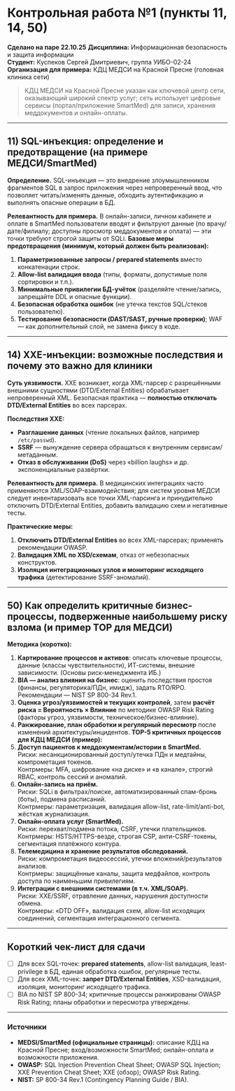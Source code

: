 # Контрольная работа №1 (пункты 11, 14, 50)
**Сделано на паре 22.10.25**
**Дисциплина:** Информационная безопасность и защита информации  
**Студент:** Куспеков Сергей Дмитриевич, группа УИБО-02-24  
**Организация для примера:** КДЦ МЕДСИ на Красной Пресне (головная клиника сети)  

> КДЦ МЕДСИ на Красной Пресне указан как ключевой центр сети, оказывающий широкий спектр услуг; сеть использует цифровые сервисы (портал/приложение SmartMed) для записи, хранения меддокументов и онлайн-оплаты.

---

## 11) SQL-инъекция: определение и предотвращение (на примере МЕДСИ/SmartMed)

**Определение.** SQL-инъекция — это внедрение злоумышленником фрагментов SQL в запрос приложения через непроверенный ввод, что позволяет читать/изменять данные, обходить аутентификацию и выполнять опасные операции в БД. 

**Релевантность для примера.** В онлайн-записи, личном кабинете и оплате в SmartMed пользователи вводят и фильтруют данные (по врачу/дате/филиалу; доступны просмотр меддокументов и оплата) — эти точки требуют строгой защиты от SQLi.
**Базовые меры предотвращения (минимум, который должен быть реализован):**
1. **Параметризованные запросы / prepared statements** вместо конкатенации строк.
2. **Allow-list валидация ввода** (типы, форматы, допустимые поля сортировки и т.п.). 
3. **Минимальные привилегии БД-учёток** (разделяйте чтение/запись, запрещайте DDL и опасные функции). 
4. **Безопасная обработка ошибок** (не утечка текстов SQL/стеков пользователю). 
5. **Тестирование безопасности (DAST/SAST, ручные проверки)**; WAF — как дополнительный слой, не замена фиксу в коде.

---

## 14) XXE-инъекции: возможные последствия и почему это важно для клиники

**Суть уязвимости.** XXE возникает, когда XML-парсер с разрешёнными внешними сущностями (DTD/External Entities) обрабатывает непроверенный XML. Безопасная практика — **полностью отключать DTD/External Entities** во всех парсерах.

**Последствия XXE:**
- **Разглашение данных** (чтение локальных файлов, например `/etc/passwd`). 
- **SSRF** — вынуждение сервера обращаться к внутренним сервисам/метаданным. 
- **Отказ в обслуживании (DoS)** через «billion laughs» и др. экспоненциальные развёртки.

**Релевантность для примера.** В медицинских интеграциях часто применяются XML/SOAP-взаимодействия; для систем уровня МЕДСИ следует инвентаризовать все точки XML-парсинга и принудительно отключить DTD/External Entities, добавить валидацию схем и негативные тесты. 

**Практические меры:**
1. **Отключить DTD/External Entities** во всех XML-парсерах; применять рекомендации OWASP.
2. **Валидация XML по XSD/схемам**, отказ от небезопасных конструктов. 
3. **Изоляция интеграционных узлов и мониторинг исходящего трафика** (детектирование SSRF-аномалий).

---

## 50) Как определить критичные бизнес-процессы, подверженные наибольшему риску взлома (и пример TOP для МЕДСИ)

**Методика (коротко):**
1. **Картирование процессов и активов**: описать ключевые процессы, данные (классы чувствительности), ИТ-системы, внешние зависимости. (Основы риск-менеджмента ИБ.) 
2. **BIA — анализ влияния на бизнес**: оценить последствия простоя (финансы, регуляторика/ПДн, имидж), задать RTO/RPO. Рекомендации — NIST SP 800-34 Rev.1. 
3. **Оценка угроз/уязвимостей и текущих контролей**, затем **расчёт риска = Вероятность × Влияние** по методике OWASP Risk Rating (факторы угроз, уязвимости, техническое/бизнес-влияние). 
4. **Ранжирование, план обработки и регулярный пересмотр** после изменений архитектуры/инцидентов.
**TOP-5 критичных процессов для КДЦ МЕДСИ (пример):**
1. **Доступ пациентов к меддокументам/истории в SmartMed.**  
   Риски: несанкционированный доступ/утечка ПДн и медтайны, компрометация токенов.  
   Контрмеры: MFA, шифрование «на диске» и «в канале», строгий RBAC, контроль сессий и аномалий. 
2. **Онлайн-запись на приём.**  
   Риски: SQLi в фильтрах/поиске, автоматизированный спам-бронь (боты), подмена расписаний.  
   Контрмеры: параметризация, валидация allow-list, rate-limit/anti-bot, жёсткая журнализация.
3. **Онлайн-оплата услуг (SmartMed).**  
   Риски: перехват/подмена потока, CSRF, утечки плательщиков.  
   Контрмеры: HSTS/HTTPS-везде, строгая CSP, анти-CSRF-токены, сегментация платёжного контура. 
4. **Телемедицина и хранение результатов обследований.**  
   Риски: компрометация видеосессий, утечки вложений/результатов анализов.  
   Контрмеры: защищённые каналы, защита медфайлов, контроль доступа по наименьшим привилегиям. 
5. **Интеграции с внешними системами (в т.ч. XML/SOAP).**  
   Риски: XXE/SSRF, отравление данных, нарушения доступности обмена.  
   Контрмеры: «DTD OFF», валидация схем, allow-list исходящих соединений, сегментация интеграционного сегмента. 

---

## Короткий чек-лист для сдачи

- [ ] Для всех SQL-точек: **prepared statements**, allow-list валидация, least-privilege в БД, единая обработка ошибок, регулярные тесты. 
- [ ] Для всех XML-точек: **запрет DTD/External Entities**, XSD-валидация, изоляция, мониторинг исходящего трафика. 
- [ ] BIA по NIST SP 800-34; критичные процессы ранжированы OWASP Risk Rating; планы обработки и пересмотра утверждены. 

---

### Источники
- **MEDSI/SmartMed (официальные страницы):** описание КДЦ на Красной Пресне; вход/возможности SmartMed; онлайн-оплата и возможности приложения.
- **OWASP:** SQL Injection Prevention Cheat Sheet; OWASP SQL Injection; XXE Prevention Cheat Sheet; XXE (обзор); OWASP Risk Rating. 
- **NIST:** SP 800-34 Rev.1 (Contingency Planning Guide / BIA). 

